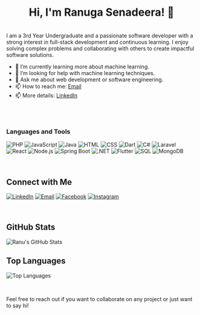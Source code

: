 
<h1 align="center">Hi, I'm Ranuga Senadeera! 👋</h1>
                                            
<br>
I am a 3rd Year Undergraduate and a passionate software developer with a strong interest in full-stack development and continuous learning. I enjoy solving complex problems and collaborating with others to create impactful software solutions.

- 🌱 I’m currently learning more about machine learning.
- 🤔 I’m looking for help with machine learning techniques.
- 💬 Ask me about web development or software engineering.
- 📫 How to reach me: [Email](mailto:senadeerakrg@gmail.com)
- 📫 More details: [LinkedIn](https://linkedin.com/in/ranugasenadeera)

<br><br>

### Languages and Tools

![PHP](https://img.shields.io/badge/-PHP-777BB4?style=flat&logo=php&logoColor=white&label=)
![JavaScript](https://img.shields.io/badge/-JavaScript-F7DF1E?style=flat&logo=javascript&logoColor=black&label=)
![Java](https://img.shields.io/badge/-Java-007396?style=flat&logo=java&logoColor=white&label=)
![HTML](https://img.shields.io/badge/-HTML-E34F26?style=flat&logo=html5&logoColor=white&label=)
![CSS](https://img.shields.io/badge/-CSS-1572B6?style=flat&logo=css3&logoColor=white&label=)
![Dart](https://img.shields.io/badge/-Dart-0175C2?style=flat&logo=dart&logoColor=white&label=)
![C#](https://img.shields.io/badge/-C%23-239120?style=flat&logo=c-sharp&logoColor=white&label=)
![Laravel](https://img.shields.io/badge/-Laravel-FF2D20?style=flat&logo=laravel&logoColor=white&label=)
![React](https://img.shields.io/badge/-React-61DAFB?style=flat&logo=react&logoColor=black&label=)
![Node.js](https://img.shields.io/badge/-Node.js-339933?style=flat&logo=node.js&logoColor=white&label=)
![Spring Boot](https://img.shields.io/badge/-Spring%20Boot-6DB33F?style=flat&logo=spring-boot&logoColor=white&label=)
![.NET](https://img.shields.io/badge/-.NET-512BD4?style=flat&logo=dotnet&logoColor=white&label=)
![Flutter](https://img.shields.io/badge/-Flutter-02569B?style=flat&logo=flutter&logoColor=white&label=)
![SQL](https://img.shields.io/badge/-SQL-4479A1?style=flat&logo=sql&logoColor=white&label=)
![MongoDB](https://img.shields.io/badge/-MongoDB-47A248?style=flat&logo=mongodb&logoColor=white&label=)

<br>

## Connect with Me

[![LinkedIn](https://img.shields.io/badge/-LinkedIn-0077B5?style=flat&logo=linkedin&logoColor=white&label=)](https://linkedin.com/in/ranugasenadeera)
[![Email](https://img.shields.io/badge/-Email-D14836?style=flat&logo=gmail&logoColor=white&label=)](mailto:your-email@example.com)
[![Facebook](https://img.shields.io/badge/-Facebook-1877F2?style=flat&logo=facebook&logoColor=white&label=)](https://facebook.com/profile.php?id=61558634829047)
[![Instagram](https://img.shields.io/badge/-Instagram-E4405F?style=flat&logo=instagram&logoColor=white&label=)](https://instagram.com/ranuga_geeneth)

<br>

## GitHub Stats

![Ranu's GitHub Stats](https://github-readme-stats.vercel.app/api?username=ranugasenadeera&show_icons=true&theme=radical)


## Top Languages

![Top Languages](https://github-readme-stats.vercel.app/api/top-langs/?username=ranugasenadeera&layout=compact&theme=radical)

<br>

Feel free to reach out if you want to collaborate on any project or just want to say hi!
